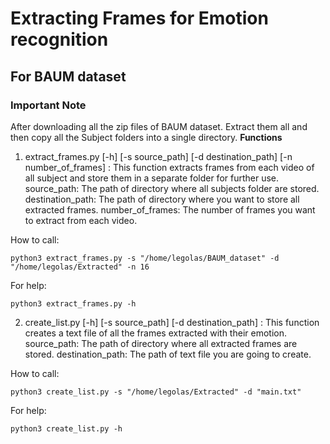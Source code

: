 # Extracting Frames for Emotion recognition
## For BAUM dataset
### Important Note
After downloading all the zip files of BAUM dataset. Extract them all and then copy all the Subject folders into a single directory.
**Functions**
1. extract_frames.py [-h] [-s source_path] [-d destination_path] [-n number_of_frames] :
This function extracts frames from each video of all subject and store them in a separate folder for further use.
source_path: The path of directory where all subjects folder are stored.
destination_path: The path of directory where you want to store all extracted frames.
number_of_frames: The number of frames you want to extract from each video.

How to call:
```
python3 extract_frames.py -s "/home/legolas/BAUM_dataset" -d "/home/legolas/Extracted" -n 16
```
For help:
```
python3 extract_frames.py -h
```
2. create_list.py [-h] [-s source_path] [-d destination_path] :
This function creates a text file of all the frames extracted with their emotion.
source_path: The path of directory where all extracted frames are stored.
destination_path: The path of text file you are going to create.

How to call:
```
python3 create_list.py -s "/home/legolas/Extracted" -d "main.txt"
```
For help:
```
python3 create_list.py -h
```

